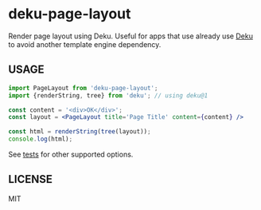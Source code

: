 # deku-page-layout
Render page layout using Deku. Useful for apps that use already use [Deku](https://github.com/anthonyshort/deku) to avoid another template engine dependency.

## USAGE

```jsx
import PageLayout from 'deku-page-layout';
import {renderString, tree} from 'deku'; // using deku@1

const content = '<div>OK</div>';
const layout = <PageLayout title='Page Title' content={content} />

const html = renderString(tree(layout));
console.log(html);
```

See [tests](https://github.com/micnews/deku-page-layout/blob/master/test.jsx) for other supported options.

## LICENSE

MIT
